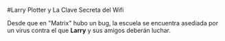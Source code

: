 #Larry Plotter y La Clave Secreta del Wifi

Desde que en "Matrix" hubo un bug, la escuela se encuentra asediada por un virus
contra el que **Larry** y sus amigos deberán luchar.